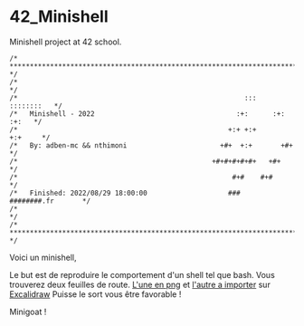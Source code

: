# 42_Minishell
Minishell project at 42 school.
```
/* ************************************************************************** */
/*                                                                            */
/*                                                        :::      ::::::::   */
/*   Minishell - 2022                                   :+:      :+:    :+:   */
/*                                                    +:+ +:+         +:+     */
/*   By: adben-mc && nthimoni                       +#+  +:+       +#+        */
/*                                                +#+#+#+#+#+   +#+           */
/*                                                     #+#    #+#             */
/*   Finished: 2022/08/29 18:00:00                    ###   ########.fr       */
/*                                                                            */
/* ************************************************************************** */
```

Voici un minishell,

Le but est de reproduire le comportement d'un shell tel que bash.
Vous trouverez deux feuilles de route. [L'une en png](https://github.com/Gene6sis/Minishell/blob/master/Excalidraw.png) et [l'autre a importer](https://github.com/Gene6sis/Minishell/blob/master/Excalidraw.excalidraw) sur [Excalidraw](https://excalidraw.com/)
Puisse le sort vous être favorable !

Minigoat ! 
